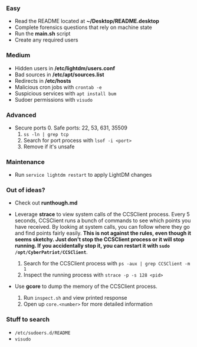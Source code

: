 ### Easy
* Read the README located at **~/Desktop/README.desktop**
* Complete forensics questions that rely on machine state
* Run the **main.sh** script
* Create any required users

### Medium
* Hidden users in **/etc/lightdm/users.conf**
* Bad sources in **/etc/apt/sources.list**
* Redirects in **/etc/hosts**
* Malicious cron jobs with `crontab -e`
* Suspicious services with `apt install bum`
* Sudoer permissions with `visudo`

### Advanced
* Secure ports
	0. Safe ports: 22, 53, 631, 35509
	1. `ss -ln | grep tcp`
	2. Search for port process with `lsof -i <port>`
	3. Remove if it's unsafe

### Maintenance
* Run `service lightdm restart` to apply LightDM changes

### Out of ideas?
* Check out **runthough.md**

* Leverage **strace** to view system calls of the CCSClient process. Every 5 seconds, CCSClient runs a bunch of commands to see which points you have received. By looking at system calls, you can follow where they go and find points fairly easily. **This is not against the rules, even though it seems sketchy. Just don't stop the CCSClient process or it will stop running. If you accidentally stop it, you can restart it with `sudo /opt/CyberPatriot/CCSClient`**.
	1. Search for the CCSClient process with `ps -aux | grep CCSClient -m 1`
	2. Inspect the running process with `strace -p -s 128 <pid>`

* Use **gcore** to dump the memory of the CCSClient process.
	1. Run `inspect.sh` and view printed response
	2. Open up `core.<number>` for more detailed information

### Stuff to search
* `/etc/sudoers.d/README`
* `visudo`